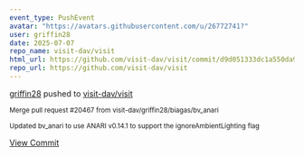 ```yaml
---
event_type: PushEvent
avatar: "https://avatars.githubusercontent.com/u/26772741?"
user: griffin28
date: 2025-07-07
repo_name: visit-dav/visit
html_url: https://github.com/visit-dav/visit/commit/d9d051333dc1a550da9b810168f730e074368646
repo_url: https://github.com/visit-dav/visit
---
```


<a href='https://github.com/griffin28' target='_blank'>griffin28</a> pushed to <a href='https://github.com/visit-dav/visit' target='_blank'>visit-dav/visit</a>

<small>Merge pull request #20467 from visit-dav/griffin28/biagas/bv_anari

Updated bv_anari to use ANARI v0.14.1 to support the ignoreAmbientLighting flag</small>

<a href='https://github.com/visit-dav/visit/commit/d9d051333dc1a550da9b810168f730e074368646' target='_blank'>View Commit</a>